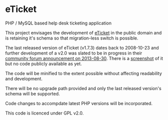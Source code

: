 # eTicket
PHP / MySQL based help desk ticketing application

This project envisages the development of [eTicket](http://www.eticketsupport.com) in the public domain and is retaining it's schema so that migration-less switch is possible.

The last released version of eTicket (v1.7.3) dates back to 2008-10-23 and further development of a v2.0 was slated to be in progress in their [community forum announcement on 2013-08-30](http://www.eticketsupport.com/announcements/eticket-update/msg33310/?topicseen#new). There is a [screenshot](http://oi42.tinypic.com/6eojt2.jpg) of it but no code publicly available as yet.

The code will be minified to the extent possible without affecting readability and development.

There will be no upgrade path provided and only the last released version's schema will be supported.

Code changes to accompdate latest PHP versions will be incorporated.

This code is licenced under GPL v2.0.

